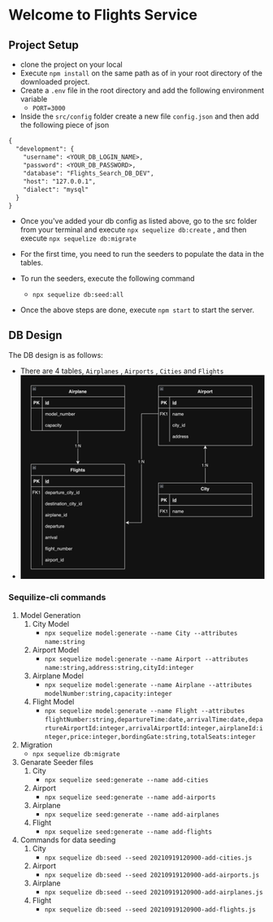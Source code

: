 # Welcome to Flights Service

## Project Setup
- clone the project on your local 
- Execute `npm install` on the same path as of in your root directory of the downloaded project.
- Create a `.env` file in the root directory and add the following environment variable
    - `PORT=3000`
- Inside the `src/config` folder create a new file `config.json` and then add the following piece of json

```
{
  "development": {
    "username": <YOUR_DB_LOGIN_NAME>,
    "password": <YOUR_DB_PASSWORD>,
    "database": "Flights_Search_DB_DEV",
    "host": "127.0.0.1",
    "dialect": "mysql"
  }
}
```
- Once you've added your db config as listed above, go to the src folder from your terminal and execute `npx sequelize db:create` , and then execute 
`npx sequelize db:migrate`

- For the first time, you need to run the seeders to populate the data in the tables.
- To run the seeders, execute the following command
    - `npx sequelize db:seed:all`

- Once the above steps are done, execute `npm start` to start the server.

## DB Design
The DB design is as follows:
- There are 4 tables, `Airplanes` , `Airports` , `Cities` and `Flights`
- <img src='./assets//Flight_Search_Database.png' />


### Sequilize-cli commands
1. Model Generation
    1. City Model
        - `npx sequelize model:generate --name City --attributes name:string`
    2. Airport Model
        - `npx sequelize model:generate --name Airport --attributes name:string,address:string,cityId:integer`
    3. Airplane Model
        - `npx sequelize model:generate --name Airplane --attributes modelNumber:string,capacity:integer`
    4. Flight Model
        - `npx sequelize model:generate --name Flight --attributes flightNumber:string,departureTime:date,arrivalTime:date,departureAirportId:integer,arrivalAirportId:integer,airplaneId:integer,price:integer,bordingGate:string,totalSeats:integer`
2. Migration
    - `npx sequelize db:migrate`
3. Genarate Seeder files
    1. City
        - `npx sequelize seed:generate --name add-cities`
    2. Airport
        - `npx sequelize seed:generate --name add-airports`
    3. Airplane
        - `npx sequelize seed:generate --name add-airplanes`
    4. Flight
        - `npx sequelize seed:generate --name add-flights`
4. Commands for data seeding
    1. City
        - `npx sequelize db:seed --seed 20210919120900-add-cities.js`
    2. Airport
        - `npx sequelize db:seed --seed 20210919120900-add-airports.js`
    3. Airplane
        - `npx sequelize db:seed --seed 20210919120900-add-airplanes.js`
    4. Flight
        - `npx sequelize db:seed --seed 20210919120900-add-flights.js`